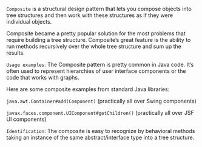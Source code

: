```Composite``` is a structural design pattern that lets you compose objects into tree structures and then work with these structures as if they were individual objects.

Composite became a pretty popular solution for the most problems that require building a tree structure. Composite’s great feature is the ability to run methods recursively over the whole tree structure and sum up the results.

```Usage examples```: The Composite pattern is pretty common in Java code. It’s often used to represent hierarchies of user interface components or the code that works with graphs.

Here are some composite examples from standard Java libraries:

```java.awt.Container#add(Component)``` (practically all over Swing components)

```javax.faces.component.UIComponent#getChildren()``` (practically all over JSF UI components)

```Identification```: The composite is easy to recognize by behavioral methods taking an instance of the same abstract/interface type into a tree structure.